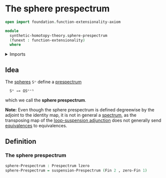 # The sphere prespectrum

```agda
open import foundation.function-extensionality-axiom

module
  synthetic-homotopy-theory.sphere-prespectrum
  (funext : function-extensionality)
  where
```

<details><summary>Imports</summary>

```agda
open import foundation.dependent-pair-types
open import foundation.universe-levels

open import synthetic-homotopy-theory.prespectra funext
open import synthetic-homotopy-theory.suspension-prespectra funext

open import univalent-combinatorics.standard-finite-types funext
```

</details>

## Idea

The [spheres](synthetic-homotopy-theory.spheres.md) `Sⁿ` define a
[prespectrum](synthetic-homotopy-theory.prespectra.md)

```text
  Sⁿ →∗ ΩSⁿ⁺¹
```

which we call the **sphere prespectrum**.

**Note:** Even though the sphere prespectrum is defined degreewise by the
adjoint to the identity map, it is not in general a
[spectrum](synthetic-homotopy-theory.spectra.md), as the transposing map of the
[loop-suspension adjunction](synthetic-homotopy-theory.universal-property-suspensions-of-pointed-types.md)
does not generally send [equivalences](foundation-core.equivalences.md) to
equivalences.

## Definition

### The sphere prespectrum

```agda
sphere-Prespectrum : Prespectrum lzero
sphere-Prespectrum = suspension-Prespectrum (Fin 2 , zero-Fin 1)
```
